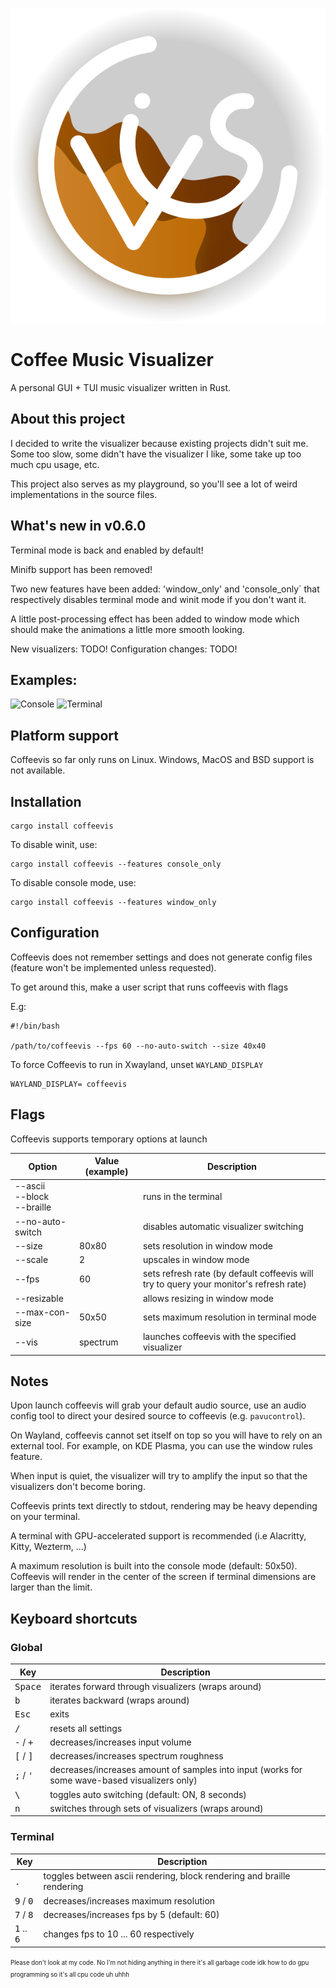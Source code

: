 ![Logo of Coffeevis](./assets/coffeevis_icon.svg)

# Coffee Music Visualizer
A personal GUI + TUI music visualizer written in Rust.

## About this project
I decided to write the visualizer because existing projects didn't suit me.
Some too slow, some didn't have the visualizer I like, some take up too much cpu usage, etc.

This project also serves as my playground, so you'll see a lot of weird implementations in the source files.

## What's new in v0.6.0

Terminal mode is back and enabled by default!

Minifb support has been removed!

Two new features have been added: 'window_only' and 'console_only` that
respectively disables terminal mode and winit mode if you don't want it.

A little post-processing effect has been added to window mode which should
make the animations a little more smooth looking.

New visualizers: TODO!
Configuration changes: TODO!

## Examples:

![Console](https://media1.giphy.com/media/v1.Y2lkPTc5MGI3NjExMWwydzQydHVhdG9nbTZwZnZyNHEyazduNmp0aGFib21xYjFtc2F3YSZlcD12MV9pbnRlcm5hbF9naWZfYnlfaWQmY3Q9Zw/flPyMMxHiSpo73kpEg/giphy.gif)
![Terminal](https://media2.giphy.com/media/v1.Y2lkPTc5MGI3NjExeThkNGxieWVxcGhhM3RibXZ5aGNzczN1YzF5aGRuNmVyYzBlYjc4NiZlcD12MV9pbnRlcm5hbF9naWZfYnlfaWQmY3Q9Zw/5FZtC9GbiOrXrhnMON/giphy.gif)

## Platform support
Coffeevis so far only runs on Linux.
Windows, MacOS and BSD support is not available.

## Installation

```
cargo install coffeevis
```

To disable winit, use:

```
cargo install coffeevis --features console_only
```

To disable console mode, use:

```
cargo install coffeevis --features window_only
```

## Configuration

Coffeevis does not remember settings and does not generate config files
(feature won't be implemented unless requested).

To get around this, make a user script that runs coffeevis with flags

E.g:
```
#!/bin/bash

/path/to/coffeevis --fps 60 --no-auto-switch --size 40x40

```

To force Coffeevis to run in Xwayland, unset `WAYLAND_DISPLAY`

```
WAYLAND_DISPLAY= coffeevis
```

## Flags
Coffeevis supports temporary options at launch

| Option | Value (example) | Description |
| ------ | ------ | ------ |
| --ascii<br />--block<br />--braille | | runs in the terminal |
| --no-auto-switch | | disables automatic visualizer switching |
| --size | 80x80 | sets resolution in window mode |
| --scale | 2 | upscales in window mode |
| --fps | 60 | sets refresh rate (by default coffeevis will try to query your monitor's refresh rate) |
| --resizable | | allows resizing in window mode |
| --max-con-size | 50x50 | sets maximum resolution in terminal mode |
| --vis | spectrum | launches coffeevis with the specified visualizer |

## Notes

Upon launch coffeevis will grab your default audio source, use an audio
config tool to direct your desired source to coffeevis (e.g. `pavucontrol`).

On Wayland, coffeevis cannot set itself on top so you will have to rely on an external tool. For example, on KDE Plasma, you can use the window rules feature.

When input is quiet, the visualizer will try to amplify the input so that the visualizers don't become boring.

Coffeevis prints text directly to stdout, rendering may be heavy depending on your terminal.

A terminal with GPU-accelerated support is recommended (i.e Alacritty, Kitty, Wezterm, ...)

A maximum resolution is built into the console mode (default: 50x50). Coffeevis will render in the center of the screen if terminal dimensions are larger than the limit.

## Keyboard shortcuts

### Global
|  Key | Description |
| ------ | ------ |
| <kbd>Space</kbd> | iterates forward through visualizers (wraps around) |
| <kbd>b</kbd> | iterates backward (wraps around) |
| <kbd>Esc</kbd> | exits |
| <kbd>/</kbd> | resets all settings |
| <kbd>-</kbd> / <kbd>+</kbd> | decreases/increases input volume |
| <kbd>\[</kbd> / <kbd>\]</kbd> | decreases/increases spectrum roughness |
| <kbd>;</kbd> / <kbd>'</kbd> | decreases/increases amount of samples into input (works for some wave-based visualizers only) |
| <kbd>\\</bkd> | toggles auto switching (default: ON, 8 seconds) |
| <kbd>n</kbd> | switches through sets of visualizers (wraps around) |

### Terminal
|  Key | Description |
| ------ | ------ |
| <kbd>.</kbd> | toggles between ascii rendering, block rendering and braille rendering |
| <kbd>9</kbd> / <kbd>0</kbd> | decreases/increases maximum resolution |
| <kbd>7</kbd> / <kbd>8</kbd> | decreases/increases fps by 5 (default: 60) |
| <kbd>1</kbd> .. <kbd>6</kbd> | changes fps to 10 ... 60 respectively |

<sup><sub>Please don't look at my code. No I'm not hiding anything in there it's all garbage code idk how to do gpu programming so it's all cpu code uh uhhh</sub></sup>
